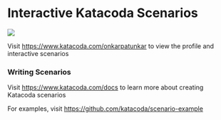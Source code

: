 # Interactive Katacoda Scenarios

[![](http://shields.katacoda.com/katacoda/onkarpatunkar/count.svg)](https://www.katacoda.com/onkarpatunkar "Get your profile on Katacoda.com")

Visit https://www.katacoda.com/onkarpatunkar to view the profile and interactive scenarios

### Writing Scenarios
Visit https://www.katacoda.com/docs to learn more about creating Katacoda scenarios

For examples, visit https://github.com/katacoda/scenario-example
